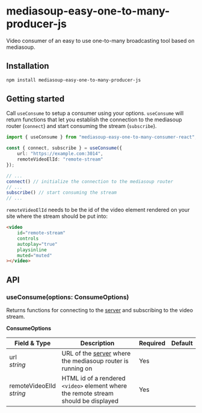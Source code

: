 # mediasoup-easy-one-to-many-producer-js

Video consumer of an easy to use one-to-many broadcasting tool based on mediasoup.

## Installation

```sh
npm install mediasoup-easy-one-to-many-producer-js
```

## Getting started

Call `useConsume` to setup a consumer using your options. `useConsume` will return functions that let you  establish the connection to the mediasoup router (`connect`) and start consuming the stream (`subscribe`).

```ts
import { useConsume } from "mediasoup-easy-one-to-many-consumer-react";

const { connect, subscribe } = useConsume({
    url: "https://example.com:3014",
    remoteVideoElId: "remote-stream"
});

// ...
connect() // initialize the connection to the mediasoup router
// ...
subscribe() // start consuming the stream
// ...
```

`remoteVideoElId` needs to be the id of the video element rendered on your site where the stream should be put into:

```html
<video
    id="remote-stream"
    controls
    autoplay="true"
    playsinline
    muted="muted"
></video>
```

## API

### useConsume(options: ConsumeOptions)

Returns functions for connecting to the [server](https://github.com/sandro-salzmann/mediasoup-easy-one-to-many-server) and subscribing to the video stream.

**ConsumeOptions**

| Field & Type                    | Description                                                                                                                        | Required | Default |
| ------------------------------- | ---------------------------------------------------------------------------------------------------------------------------------- | -------- | ------- |
| url <br /> *string*             | URL of the [server](https://github.com/sandro-salzmann/mediasoup-easy-one-to-many-server) where the mediasoup router is running on | Yes      |         |
| remoteVideoElId <br /> *string* | HTML id of a rendered `<video>` element where the remote stream should be displayed                                                | Yes      |         |
